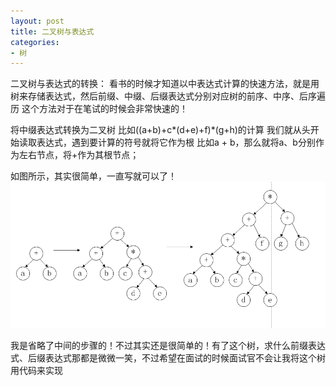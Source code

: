 ```yaml
---
layout: post
title: 二叉树与表达式
categories:
- 树
---
```


二叉树与表达式的转换：
看书的时候才知道以中表达式计算的快速方法，就是用树来存储表达式，然后前缀、中缀、后缀表达式分别对应树的前序、中序、后序遍历
这个方法对于在笔试的时候会非常快速的！

将中缀表达式转换为二叉树
比如((a+b)+c*(d+e)+f)*(g+h)的计算
我们就从头开始读取表达式，遇到要计算的符号就将它作为根
比如a + b，那么就将a、b分别作为左右节点，将+作为其根节点；

如图所示，其实很简单，一直写就可以了！
![表达式树](/uploads/2013/003.png)

我是省略了中间的步骤的！不过其实还是很简单的！有了这个树，求什么前缀表达式、后缀表达式那都是微微一笑，不过希望在面试的时候面试官不会让我将这个树用代码来实现


